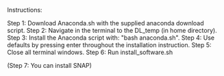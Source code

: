 Instructions:

Step 1: Download Anaconda.sh with the supplied anaconda download script.
Step 2: Navigate in the terminal to the DL_temp (in home directory).
Step 3: Install the Anaconda script with: "bash anaconda.sh".
Step 4: Use defaults by pressing enter throughout the installation instruction.
Step 5: Close all terminal windows.
Step 6: Run install_software.sh

(Step 7: You can install SNAP)
